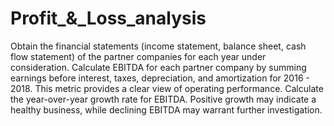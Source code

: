# Profit_&_Loss_analysis
Obtain the financial statements (income statement, balance sheet, cash flow statement) of the partner companies for each year under consideration. Calculate EBITDA for each partner company by summing earnings before interest, taxes, depreciation, and amortization for 2016 - 2018. This metric provides a clear view of operating performance. Calculate the year-over-year growth rate for EBITDA. Positive growth may indicate a healthy business, while declining EBITDA may warrant further investigation.
